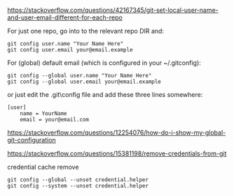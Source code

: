 https://stackoverflow.com/questions/42167345/git-set-local-user-name-and-user-email-different-for-each-repo

For just one repo, go into to the relevant repo DIR and:
```
git config user.name "Your Name Here"
git config user.email your@email.example
```
For (global) default email (which is configured in your ~/.gitconfig):
```
git config --global user.name "Your Name Here"
git config --global user.email your@email.example
```


or just edit the .git\config file and add these three lines somewhere:


```
[user]
    name = YourName
    email = your@email.com
```




https://stackoverflow.com/questions/12254076/how-do-i-show-my-global-git-configuration


https://stackoverflow.com/questions/15381198/remove-credentials-from-git

credential cache remove

```
git config --global --unset credential.helper
git config --system --unset credential.helper
```


